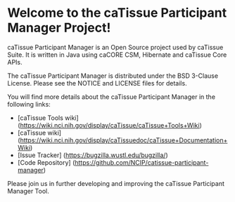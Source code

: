 Welcome to the caTissue Participant Manager Project!
=====================================

caTissue Participant Manager is an Open Source project used by caTissue Suite.  It is written in Java using caCORE CSM, Hibernate and caTissue Core APIs.

The caTissue Participant Manager is distributed under the BSD 3-Clause License.
Please see the NOTICE and LICENSE files for details.

You will find more details about the caTissue Participant Manager in the following links:
 * [caTissue Tools wiki] (https://wiki.nci.nih.gov/display/caTissue/caTissue+Tools+Wiki)
 * [caTissue wiki] (https://wiki.nci.nih.gov/display/caTissuedoc/caTissue+Documentation+Wiki)
 * [Issue Tracker] (https://bugzilla.wustl.edu/bugzilla/)
 * [Code Repository] (https://github.com/NCIP/catissue-participant-manager)

Please join us in further developing and improving the caTissue Participant Manager Tool.

 
